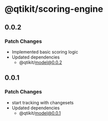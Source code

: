 # @qtikit/scoring-engine

## 0.0.2

### Patch Changes

- Implemented basic scoring logic
- Updated dependencies
  - @qtikit/model@0.0.2

## 0.0.1

### Patch Changes

- start tracking with changesets
- Updated dependencies
  - @qtikit/model@0.0.1
